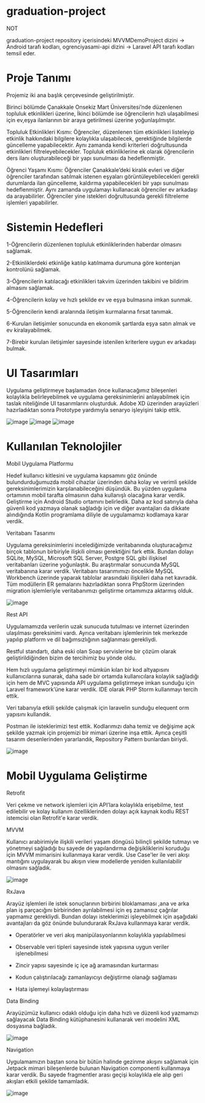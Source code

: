 # graduation-project
NOT

graduation-project repository içerisindeki MVVMDemoProject dizini -> Android tarafı kodları, ogrenciyasami-api dizini -> Laravel API tarafı kodları temsil eder.

# Proje Tanımı
Projemiz iki ana başlık çerçevesinde geliştirilmiştir.

Birinci bölümde Çanakkale Onsekiz Mart Üniversitesi’nde düzenlenen topluluk etkinlikleri üzerine,
İkinci bölümde ise öğrencilerin hızlı ulaşabilmesi için ev,eşya ilanlarının bir araya getirilmesi üzerine yoğunlaşılmıştır.

Topluluk Etkinlikleri Kısmı:
Öğrenciler, düzenlenen tüm etkinlikleri listeleyip etkinlik hakkındaki bilgilere kolaylıkla ulaşabilecek, gerektiğinde bilgilerde güncelleme yapabilecektir. Aynı zamanda kendi kriterleri doğrultusunda etkinlikleri filtreleyebilecekler. Topluluk etkinliklerine ek olarak öğrencilerin ders ilanı oluşturabileceği bir yapı sunulması da hedeflenmiştir.

Öğrenci Yaşamı Kısmı:
Öğrenciler Çanakkale’deki kiralık evleri ve diğer öğrenciler tarafından satılmak istenen eşyaları görüntüleyebilecekleri gerekli durumlarda ilan güncelleme, kaldırma yapabilecekleri bir yapı sunulması hedeflenmiştir. Aynı zamanda uygulamayı kullanacak öğrenciler ev arkadaşı da arayabilirler. Öğrenciler yine istekleri doğrultusunda gerekli filtreleme işlemleri yapabilirler.

# Sistemin Hedefleri
1-Öğrencilerin düzenlenen topluluk etkinliklerinden haberdar olmasını sağlamak.

2-Etkinliklerdeki etkinliğe katılıp katılmama durumuna göre kontenjan kontrolünü sağlamak.

3-Öğrencilerin katılacağı etkinlikleri takvim üzerinden takibini ve bildirim almasını sağlamak.

4-Öğrencilerin kolay ve hızlı şekilde ev ve eşya bulmasına imkan sunmak.

5-Öğrencilerin kendi aralarında iletişim kurmalarına fırsat tanımak.

6-Kurulan iletişimler sonucunda en ekonomik şartlarda eşya satın almak ve ev kiralayabilmek.

7-Birebir kurulan iletişimler sayesinde istenilen kriterlere uygun ev arkadaşı bulmak.

# UI Tasarımları
Uygulama geliştirmeye başlamadan önce kullanacağımız bileşenleri kolaylıkla belirleyebilmek ve uygulama gereksinimlerini anlayabilmek için taslak niteliğinde UI tasarımlarını oluşturduk.
Adobe XD üzerinden arayüzleri hazırladıktan sonra Prototype yardımıyla senaryo işleyişini takip ettik.

![image](https://github.com/Beyzacbn/graduation-project/assets/33182994/6af1b8cd-7d9b-4491-9caf-04ffd91a206d)
![image](https://github.com/Beyzacbn/graduation-project/assets/33182994/32c9d7b3-e070-415d-92ea-e834706bcaa5)
![image](https://github.com/Beyzacbn/graduation-project/assets/33182994/96def6d3-5dbc-4864-a8dd-05366cfd00a8)

# Kullanılan Teknolojiler
 Mobil Uygulama Platformu
 
   Hedef kullanıcı kitlesini ve uygulama kapsamını göz önünde bulundurduğumuzda mobil cihazlar üzerinden daha kolay ve verimli şekilde gereksinimlerimizin karşılanabileceğini düşündük. Bu yüzden uygulama ortamının mobil tarafta olmasının daha kullanışlı olacağına karar verdik. Geliştirme için Android Studio ortamını belirledik. Daha az kod satırıyla daha güvenli kod yazmaya olanak sağladığı için ve diğer avantajları da dikkate alındığında Kotlin programlama diliyle de uygulamamızı kodlamaya karar verdik.

  Veritabanı Tasarımı
  
   Uygulama gereksinimlerini incelediğimizde veritabanında oluşturacağımız birçok tablonun birbiriyle ilişkili olması gerektiğini fark ettik. Bundan dolayı SQLite, MySQL, Microsoft SQL Server, Postgre SQL gibi ilişkisel veritabanları üzerine yoğunlaştık. Bu araştırmalar sonucunda MySQL veritabanına karar verdik.
Veritabanı tasarımımızı öncelikle MySQL Workbench üzerinde yaparak tablolar arasındaki ilişkileri daha net kavradık. Tüm modüllerin ER şemalarını hazırladıktan sonra PhpStorm üzerinden migration işlemleriyle veritabanımızı geliştirme ortamımıza aktarmış olduk.
 
![image](https://github.com/Beyzacbn/graduation-project/assets/33182994/ad1f5be6-ccc6-4a07-aa78-079f24eb4285)

  Rest API

  Uygulamamızda verilerin uzak sunucuda tutulması ve internet üzerinden ulaşılması gereksinimi vardı. 
  Ayrıca veritabanı işlemlerinin tek merkezde yapılıp platform ve dil bağımsızlığının sağlanması gerekliydi.
  
  Restful standartı, daha eski olan Soap servislerine bir çözüm olarak geliştirildiğinden bizim de tercihimiz bu yönde oldu. 
  
  Hem hızlı uygulama geliştirmeyi mümkün kılan bir kod altyapısını kullanıcılarına sunarak, daha sade bir ortamda kullanıcılara kolaylık sağladığı için hem de MVC yapısında API uygulama geliştirmeye imkan sunduğu için Laravel framework’üne karar verdik. 
  IDE olarak PHP Storm kullanmayı tercih ettik.
  
  Veri tabanıyla etkili şekilde çalışmak için laravelin sunduğu elequent orm yapısını kullandık.

  Postman ile isteklerimizi test ettik. Kodlarımızı daha temiz ve değişime açık şekilde yazmak için projemizi bir mimari üzerine inşa ettik. Ayrıca çeşitli tasarım desenlerinden yararlandık, Repository Pattern bunlardan biriydi.

  ![image](https://github.com/Beyzacbn/graduation-project/assets/33182994/a48d247b-b0aa-4178-9412-f797c3b2cf20)

# Mobil Uygulama Geliştirme

  Retrofit
 
Veri çekme ve network işlemleri için API’lara kolaylıkla erişebilme, test edilebilir ve kolay kullanım özelliklerinden dolayı açık kaynak kodlu REST istemcisi olan Retrofit'e karar verdik.

  MVVM
  
Kullanıcı arabirimiyle ilişkili verileri yaşam döngüsü bilinçli şekilde tutmayı ve yönetmeyi sağladığı bu sayede de yapılandırma değişikliklerini koruduğu için MVVM mimarisini kullanmaya karar verdik. Use Case'ler ile veri akışı mantığını uygulayarak bu akışın view modellerde yeniden kullanılabilir olmasını sağladık.

![image](https://github.com/Beyzacbn/graduation-project/assets/33182994/30818cf2-adff-4acd-a5b5-d1a1d123d648)

  RxJava
  
Arayüz işlemleri ile istek sonuçlarının birbirini bloklamaması ,ana ve arka plan iş parçacığını birbirinden ayrılabilmesi için eş zamansız çağrılar yapmamız gerekliydi. Bundan dolayı isteklerimizi işleyebilmek için aşağıdaki avantajları da göz önünde bulundurarak RxJava kullanmaya karar verdik.

* Operatörler ve veri akış manipülasyonlarının kolaylıkla yapılabilmesi

* Observable veri tipleri sayesinde istek yapısına uygun veriler işlenebilmesi

* Zincir yapısı sayesinde iç içe ağ aramasından kurtarması

* Kodun çalıştırılacağı zamanlayıcıyı değiştirme olanağı sağlaması

* Hata işlemeyi kolaylaştırması

Data Binding

Arayüzümüz kullanıcı odaklı olduğu için daha hızlı ve düzenli kod yazmamızı sağlayacak Data Binding kütüphanesini kullanarak veri modelini XML dosyasına bağladık.

![image](https://github.com/Beyzacbn/graduation-project/assets/33182994/408e5113-244c-4e8a-a22e-168332e3dd60)

Navigation

Uygulamamızın baştan sona bir bütün halinde gezinme akışını sağlamak için Jetpack mimari bileşenlerde bulunan Navigation componenti kullanmaya karar verdik. Bu sayede fragmentler arası geçişi kolaylıkla ele alıp geri akışları etkili şekilde tamamladık.

![image](https://github.com/Beyzacbn/graduation-project/assets/33182994/69cb4a05-4a15-4f86-87e2-745968b16fa0)







 


